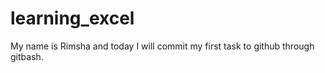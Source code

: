 # learning_excel

My name is Rimsha and today I will commit my first task to github through gitbash.
